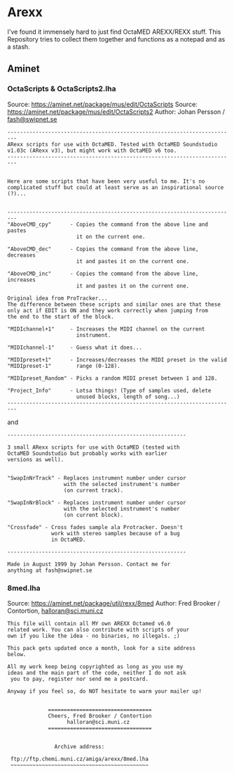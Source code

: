 # Arexx
I've found it immensely hard to just find OctaMED AREXX/REXX stuff. This Repository tries to collect them together and functions as a notepad and as a stash.


## Aminet

### OctaScripts & OctaScripts2.lha
Source: https://aminet.net/package/mus/edit/OctaScripts
Source: https://aminet.net/package/mus/edit/OctaScripts2
Author: Johan Persson / fash@swipnet.se

```
-------------------------------------------------------------------------
ARexx scripts for use with OctaMED. Tested with OctaMED Soundstudio
v1.03c (ARexx v3), but might work with OctaMED v6 too.
-------------------------------------------------------------------------


Here are some scripts that have been very useful to me. It's no
complicated stuff but could at least serve as an inspirational source
(?)...


-------------------------------------------------------------------------
"AboveCMD_cpy"      - Copies the command from the above line and pastes
                      it on the current one.

"AboveCMD_dec"      - Copies the command from the above line, decreases
                      it and pastes it on the current one.

"AboveCMD_inc"      - Copies the command from the above line, increases
                      it and pastes it on the current one.

Original idea from ProTracker...
The difference between these scripts and similar ones are that these
only act if EDIT is ON and they work correctly when jumping from
the end to the start of the block.

"MIDIchannel+1"     - Increases the MIDI channel on the current
                      instrument.

"MIDIchannel-1"     - Guess what it does...

"MIDIpreset+1"      - Increases/decreases the MIDI preset in the valid
"MIDIpreset-1"        range (0-128).

"MIDIpreset_Random" - Picks a random MIDI preset between 1 and 128.

"Project_Info"      - Lotsa things! (Type of samples used, delete
                      unused blocks, length of song...)
-------------------------------------------------------------------------
```

and

```
---------------------------------------------------------

3 small ARexx scripts for use with OctaMED (tested with
OctaMED Soundstudio but probably works with earlier
versions as well).


"SwapInNrTrack" - Replaces instrument number under cursor
                  with the selected instrument's number
                  (on current track).

"SwapInNrBlock" - Replaces instrument number under cursor
                  with the selected instrument's number
                  (on current block).

"Crossfade" - Cross fades sample ala Protracker. Doesn't
              work with stereo samples because of a bug
              in OctaMED.

---------------------------------------------------------

Made in August 1999 by Johan Persson. Contact me for
anything at fash@swipnet.se
```




### 8med.lha
Source: https://aminet.net/package/util/rexx/8med
Author: Fred Brooker / Contortion, halloran@sci.muni.cz

```
This file will contain all MY own AREXX Octamed v6.0
related work. You can also contribute with scripts of your
own if you like the idea - no binaries, no illegals. ;)

This pack gets updated once a month, look for a site address
below.

All my work keep being copyrighted as long as you use my
ideas and the main part of the code, neither I do not ask
 you to pay, register nor send me a postcard.

Anyway if you feel so, do NOT hesitate to warm your mailer up!


             =================================
             Cheers, Fred Brooker / Contortion
                   halloran@sci.muni.cz
             =================================


               Archive address:

 ftp://ftp.chemi.muni.cz/amiga/arexx/8med.lha
 ~~~~~~~~~~~~~~~~~~~~~~~~~~~~~~~~~~~~~~~~~~~~
```



